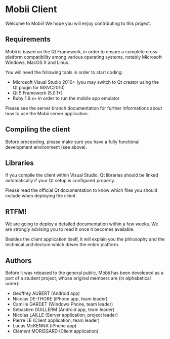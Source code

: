 Mobii Client
=====

Welcome to Mobii! We hope you will enjoy contributing to this project.


Requirements
---------

Mobii is based on the Qt Framework, in order to ensure a complete cross-platform compatibility among various operating systems, notably Microsoft Windows, MacOS X and Linux.

You will need the following tools in order to start coding:

-	Microsoft Visual Studio 2010+ (you may switch to Qt creator using the Qt plugin for MSVC2010)
-	Qt 5 Framework (5.0.1+)
-	Ruby 1.9.x+ in order to run the mobile app emulator

Please see the server branch documentation for further informations about how to use the Mobii server application.

Compiling the client
---------

Before proceeding, please make sure you have a fully functional development environment (see above).

Libraries
---------

If you compile the client within Visual Studio, Qt libraries should be linked automatically if your Qt setup is configured properly.

Please read the official Qt documentation to know which files you should include when deploying the client.

RTFM!
---------

We are going to deploy a detailed documentation within a few weeks. We are strongly advising you to read it once it becomes available.

Besides the client application itself, it will explain you the philosophy and the technical architecture which drives the entire platform.

Authors
---------

Before it was released to the general public, Mobii has been developed as a part of a student project, whose original members are (in alphabetical order):

-	Geoffrey AUBERT (Android app)
-	Nicolas DE-THORE (iPhone app, team leader)
-	Camille GARDET (Windows Phone, team leader)
-	Sébastien GUILLERM (Android app, team leader)
-	Nicolas LAILLE (Server application, project leader)
-	Pierre LE (Client application, team leader)
-	Lucas McKENNA (iPhone app)
-	Clément MORISSARD (Client application)
